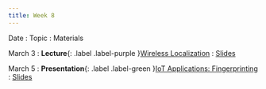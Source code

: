 ```yaml
---
title: Week 8
---
```


Date
: Topic
  : Materials

March 3
: **Lecture**{: .label .label-purple }[Wireless Localization](#)
  : [Slides](#)

March 5
: **Presentation**{: .label .label-green }[IoT Applications: Fingerprinting](#)
  : [Slides](#)
